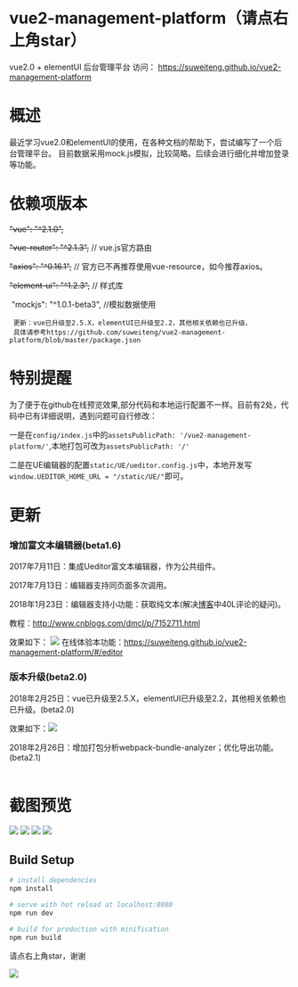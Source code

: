 # vue2-management-platform（请点右上角star）
vue2.0 + elementUI 后台管理平台
访问： https://suweiteng.github.io/vue2-management-platform

# 概述
最近学习vue2.0和elementUI的使用，在各种文档的帮助下，尝试编写了一个后台管理平台。
目前数据采用mock.js模拟，比较简略。后续会进行细化并增加登录等功能。
# 依赖项版本


~~"vue": "^2.1.0",~~

~~"vue-router": "^2.1.3",~~ // vue.js官方路由
    
~~"axios": "^0.16.1",~~   // 官方已不再推荐使用vue-resource，如今推荐axios。

~~"element-ui": "^1.2.3",~~ // 样式库

  "mockjs": "^1.0.1-beta3", //模拟数据使用
     
     更新：vue已升级至2.5.X，elementUI已升级至2.2，其他相关依赖也已升级，
     具体请参考https://github.com/suweiteng/vue2-management-platform/blob/master/package.json
     
    
    
# 特别提醒
 为了便于在github在线预览效果,部分代码和本地运行配置不一样。目前有2处，代码中已有详细说明，遇到问题可自行修改：
 
 一是在`config/index.js`中的`assetsPublicPath: '/vue2-management-platform/'`,本地打包可改为`assetsPublicPath: '/'`
 
 二是在UE编辑器的配置`static/UE/ueditor.config.js`中，本地开发写`window.UEDITOR_HOME_URL = "/static/UE/"`即可。
# 更新
### 增加富文本编辑器(beta1.6)

2017年7月11日：集成Ueditor富文本编辑器，作为公共组件。

2017年7月13日：编辑器支持同页面多次调用。

2018年1月23日：编辑器支持小功能：获取纯文本(解决[博客](http://www.cnblogs.com/dmcl/p/7152711.html/ "博客")中40L评论的疑问)。

教程：http://www.cnblogs.com/dmcl/p/7152711.html

效果如下：
![](http://images2015.cnblogs.com/blog/1023587/201707/1023587-20170711213454306-1844528970.png)
在线体验本功能：https://suweiteng.github.io/vue2-management-platform/#/editor

### 版本升级(beta2.0)  

2018年2月25日：vue已升级至2.5.X，elementUI已升级至2.2，其他相关依赖也已升级。(beta2.0)  

效果如下：![](https://images2018.cnblogs.com/blog/1023587/201802/1023587-20180226174230802-1767157998.png)


2018年2月26日：增加打包分析webpack-bundle-analyzer；优化导出功能。(beta2.1)  
 
 
# 截图预览
![](http://images2015.cnblogs.com/blog/1023587/201704/1023587-20170417163412243-1686976549.png)
![](http://images2015.cnblogs.com/blog/1023587/201704/1023587-20170417163442727-1202100665.png)
![](http://images2015.cnblogs.com/blog/1023587/201704/1023587-20170417163508102-673769802.png)
![](http://images2015.cnblogs.com/blog/1023587/201704/1023587-20170424111627287-2091967244.gif)
## Build Setup

``` bash
# install dependencies
npm install

# serve with hot reload at localhost:8080
npm run dev

# build for production with minification
npm run build
```
请点右上角star，谢谢

![](https://images2018.cnblogs.com/blog/1023587/201802/1023587-20180226133036435-1544066188.png)
